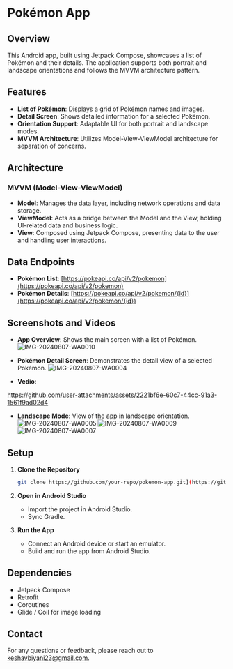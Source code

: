 # Pokémon App

## Overview

This Android app, built using Jetpack Compose, showcases a list of Pokémon and their details. The application supports both portrait and landscape orientations and follows the MVVM architecture pattern.

## Features

- **List of Pokémon**: Displays a grid of Pokémon names and images.
- **Detail Screen**: Shows detailed information for a selected Pokémon.
- **Orientation Support**: Adaptable UI for both portrait and landscape modes.
- **MVVM Architecture**: Utilizes Model-View-ViewModel architecture for separation of concerns.

## Architecture

### MVVM (Model-View-ViewModel)

- **Model**: Manages the data layer, including network operations and data storage.
- **ViewModel**: Acts as a bridge between the Model and the View, holding UI-related data and business logic.
- **View**: Composed using Jetpack Compose, presenting data to the user and handling user interactions.

## Data Endpoints

- **Pokémon List**: [https://pokeapi.co/api/v2/pokemon](https://pokeapi.co/api/v2/pokemon)
- **Pokémon Details**: [https://pokeapi.co/api/v2/pokemon/{id}](https://pokeapi.co/api/v2/pokemon/{id})

## Screenshots and Videos

- **App Overview**: Shows the main screen with a list of Pokémon.
  ![IMG-20240807-WA0010](https://github.com/user-attachments/assets/6f9c2a03-351e-48e7-94c0-d24a90405b8f)
- **Pokémon Detail Screen**: Demonstrates the detail view of a selected Pokémon.
  ![IMG-20240807-WA0004](https://github.com/user-attachments/assets/c3f24554-370e-4f96-acfe-5efaeb5e6968)

- **Vedio**:

https://github.com/user-attachments/assets/2221bf6e-60c7-44cc-91a3-1561f9ad02d4


  
- **Landscape Mode**: View of the app in landscape orientation.
  ![IMG-20240807-WA0005](https://github.com/user-attachments/assets/9223a01f-c926-4b44-a1b1-6cb8ba811993)
![IMG-20240807-WA0009](https://github.com/user-attachments/assets/98aa4ca0-fe2e-4db3-84aa-c7299b869ab9)
![IMG-20240807-WA0007](https://github.com/user-attachments/assets/33bf25d6-b2ff-4f04-bd81-6119614b40c8)


## Setup

1. **Clone the Repository**

   ```sh
   git clone https://github.com/your-repo/pokemon-app.git](https://github.com/Keshav-Biyani/PokemonApp.git
   ```

2. **Open in Android Studio**

   - Import the project in Android Studio.
   - Sync Gradle.

3. **Run the App**

   - Connect an Android device or start an emulator.
   - Build and run the app from Android Studio.

## Dependencies

- Jetpack Compose
- Retrofit
- Coroutines
- Glide / Coil for image loading



## Contact

For any questions or feedback, please reach out to [keshavbiyani23@gmail.com](mailto:keshavbiyani23@gmail.com).


